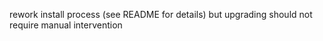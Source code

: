 rework install process (see README for details)
but upgrading should not require manual intervention
